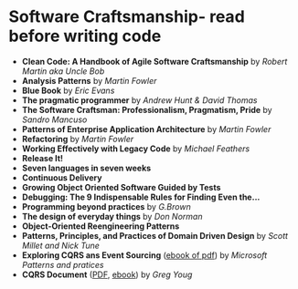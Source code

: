 # Software Craftsmanship- read before writing code

- **Clean Code: A Handbook of Agile Software Craftsmanship** by *Robert Martin aka Uncle Bob*
- **Analysis Patterns** by *Martin Fowler*
- **Blue Book** by *Eric Evans*
- **The pragmatic programmer** by *Andrew Hunt & David Thomas*
- **The Software Craftsman: Professionalism, Pragmatism, Pride** by *Sandro Mancuso*
- **Patterns of Enterprise Application Architecture** by *Martin Fowler*
- **Refactoring** by *Martin Fowler*
- **Working Effectively with Legacy Code** by *Michael Feathers*
- **Release It!**
- **Seven languages in seven weeks**
- **Continuous Delivery**
- **Growing Object Oriented Software Guided by Tests**
- **Debugging: The 9 Indispensable Rules for Finding Even the...**
- **Programming beyond practices** by *G.Brown*
- **The design of everyday things** by *Don Norman*
- **Object-Oriented Reengineering Patterns**
- **Patterns, Principles, and Practices of Domain Driven Design** by *Scott Millet and Nick Tune*
- **Exploring CQRS ans Event Sourcing** ([ebook of pdf](https://www.microsoft.com/en-us/download/details.aspx?id=34774)) by *Microsoft Patterns and pratices*
- **CQRS Document** ([PDF](https://cqrs.files.wordpress.com/2010/11/cqrs_documents.pdf), [ebook](https://github.com/keyvanakbary/cqrs-documents)) by *Greg Youg*


